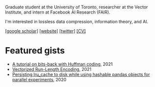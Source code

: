 Graduate student at the University of Toronto, researcher at the Vector Institute, and intern at Facebook AI Research (FAIR).

I'm interested in lossless data compression, information theory, and AI.

[[google scholar]](https://scholar.google.com/citations?user=5bQjLz4AAAAJ&hl=en)
[[website]](https://dsevero.com)
[[twitter]](https://twitter.com/_dsevero)
[[CV]](https://dsevero.com/cv.pdf)

# Featured gists
- [A tutorial on bits-back with Huffman coding](https://gist.github.com/dsevero/8e7c38b44953964d3b9873b6bd96d9b2), 2021
- [Vectorized Run-Length Encoding](https://gist.github.com/dsevero/693677754798e21f539e4e11a3103576), 2021
- [Persisting lru_cache to disk while using hashable pandas objects for parallel experiments](https://gist.github.com/dsevero/252a5f280600c6b1118ed42826d188a9), 2020
